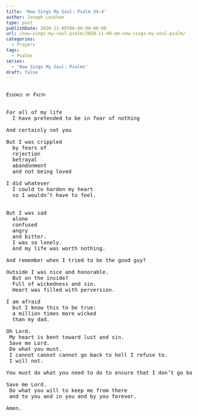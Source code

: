 ```yaml
---
title: 'Now Sings My Soul: Psalm 34:4'
author: Joseph Louthan
type: post
publishDate: 2020-11-09T06:00:00-06:00
url: /now-sings-my-soul-psalm/2020-11-09-am-now-sings-my-soul-psalm/
categories:
  - Prayers
tags:
  - Psalms
series:
  - 'Now Sings My Soul: Psalms'
draft: false
---
```

<pre>
<div style="font-variant: small-caps;">
Essence of Faith
</div>
&nbsp;
For all of my life
  I have pretended to be in fear of nothing

And certainly not you

But I was crippled
  by fears of
  rejection
  betrayal
  abandonment
  and not being loved

I did whatever
  I could to harden my heart
  so I wouldn’t have to feel.
  

But I was sad
  alone
  confused
  angry
  and bitter.
  I was so lonely.
  And my life was worth nothing.

And remember when I tried to be the good guy? 

Outside I was nice and honorable.
  But on the inside?
  Full of wickedness and sin.
  Heart was filled with perversion.
  
I am afraid
  but I know this to be true:
  a million times more wicked
  than my dad.

Oh Lord.
 My heart is bent toward lust and sin.
 Save me Lord.
 Do what you must.
 I cannot cannot cannot go back to hell I refuse to.
 I will not.

You must do what you need to do to ensure that I don’t go back there.

Save me Lord.
 Do what you will to keep me from there
 and to you and in you and by you forever.

Amen.
</pre>
